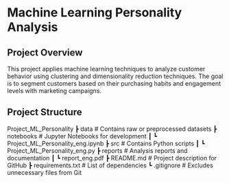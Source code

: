 # Machine Learning Personality Analysis

##  Project Overview
This project applies machine learning techniques to analyze customer behavior using clustering and dimensionality reduction techniques. The goal is to segment customers based on their purchasing habits and engagement levels with marketing campaigns.

## Project Structure
 Project_ML_Personality ┣  data # Contains raw or preprocessed datasets ┣  notebooks # Jupyter Notebooks for development ┃ ┗  Project_ML_Personality_eng.ipynb ┣  src # Contains Python scripts ┃ ┗  Project_ML_Personality_eng.py ┣  reports # Analysis reports and documentation ┃ ┗  report_eng.pdf ┣  README.md # Project description for GitHub ┣  requirements.txt # List of dependencies ┗  .gitignore # Excludes unnecessary files from Git